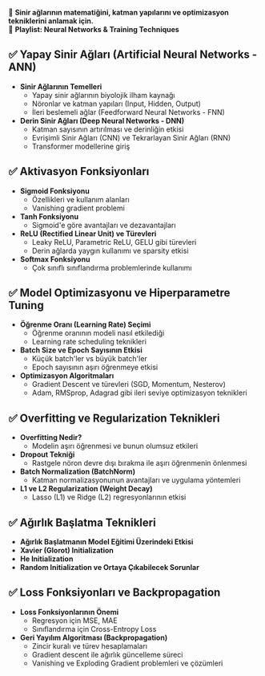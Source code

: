 
🎯 **Sinir ağlarının matematiğini, katman yapılarını ve optimizasyon tekniklerini anlamak için.**  
📂 **Playlist: Neural Networks & Training Techniques**  

## ✅ Yapay Sinir Ağları (Artificial Neural Networks - ANN)  
- **Sinir Ağlarının Temelleri**  
  - Yapay sinir ağlarının biyolojik ilham kaynağı  
  - Nöronlar ve katman yapıları (Input, Hidden, Output)  
  - İleri beslemeli ağlar (Feedforward Neural Networks - FNN)  
- **Derin Sinir Ağları (Deep Neural Networks - DNN)**  
  - Katman sayısının artırılması ve derinliğin etkisi  
  - Evrişimli Sinir Ağları (CNN) ve Tekrarlayan Sinir Ağları (RNN)  
  - Transformer modellerine giriş  

## ✅ Aktivasyon Fonksiyonları  
- **Sigmoid Fonksiyonu**  
  - Özellikleri ve kullanım alanları  
  - Vanishing gradient problemi  
- **Tanh Fonksiyonu**  
  - Sigmoid'e göre avantajları ve dezavantajları  
- **ReLU (Rectified Linear Unit) ve Türevleri**  
  - Leaky ReLU, Parametric ReLU, GELU gibi türevleri  
  - Derin ağlarda yaygın kullanımı ve sparsity etkisi  
- **Softmax Fonksiyonu**  
  - Çok sınıflı sınıflandırma problemlerinde kullanımı  

## ✅ Model Optimizasyonu ve Hiperparametre Tuning  
- **Öğrenme Oranı (Learning Rate) Seçimi**  
  - Öğrenme oranının modeli nasıl etkilediği  
  - Learning rate scheduling teknikleri  
- **Batch Size ve Epoch Sayısının Etkisi**  
  - Küçük batch'ler vs büyük batch'ler  
  - Epoch sayısının aşırı öğrenmeye etkisi  
- **Optimizasyon Algoritmaları**  
  - Gradient Descent ve türevleri (SGD, Momentum, Nesterov)  
  - Adam, RMSprop, Adagrad gibi ileri seviye optimizasyon teknikleri  

## ✅ Overfitting ve Regularization Teknikleri  
- **Overfitting Nedir?**  
  - Modelin aşırı öğrenmesi ve bunun olumsuz etkileri  
- **Dropout Tekniği**  
  - Rastgele nöron devre dışı bırakma ile aşırı öğrenmenin önlenmesi  
- **Batch Normalization (BatchNorm)**  
  - Katman normalizasyonunun avantajları ve uygulama yöntemleri  
- **L1 ve L2 Regularization (Weight Decay)**  
  - Lasso (L1) ve Ridge (L2) regresyonlarının etkisi  

## ✅ Ağırlık Başlatma Teknikleri  
- **Ağırlık Başlatmanın Model Eğitimi Üzerindeki Etkisi**  
- **Xavier (Glorot) Initialization**  
- **He Initialization**  
- **Random Initialization ve Ortaya Çıkabilecek Sorunlar**  

## ✅ Loss Fonksiyonları ve Backpropagation  
- **Loss Fonksiyonlarının Önemi**  
  - Regresyon için MSE, MAE  
  - Sınıflandırma için Cross-Entropy Loss  
- **Geri Yayılım Algoritması (Backpropagation)**  
  - Zincir kuralı ve türev hesaplamaları  
  - Gradient descent ile ağırlık güncelleme süreci  
  - Vanishing ve Exploding Gradient problemleri ve çözümleri  
